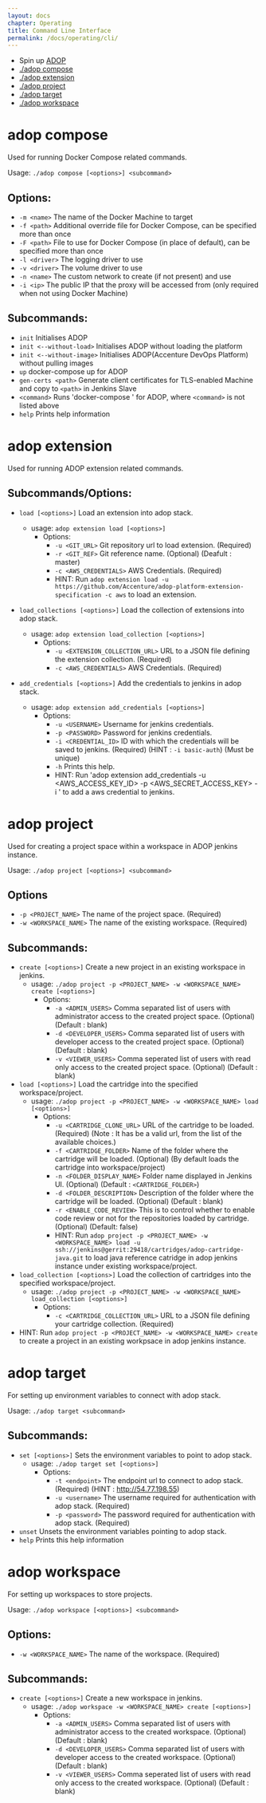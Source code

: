 ```yaml
---
layout: docs
chapter: Operating
title: Command Line Interface 
permalink: /docs/operating/cli/
---
```


* Spin up [ADOP](/adop-docker-compose/docs/quickstart/)
* [./adop compose](#adop-compose)
* [./adop extension](#adop-extension)
* [./adop project](#adop-project)
* [./adop target](#adop-target)
* [./adop workspace](#adop-workspace)


# adop compose
Used for running Docker Compose related commands.

Usage: `./adop compose [<options>] <subcommand>`

Options:
-----
- `-m <name>` The name of the Docker Machine to target
- `-f <path>` Additional override file for Docker Compose, can be specified more than once
- `-F <path>` File to use for Docker Compose (in place of default), can be specified more than once
- `-l <driver>` The logging driver to use
- `-v <driver>` The volume driver to use
- `-n <name>` The custom network to create (if not present) and use
- `-i <ip>` The public IP that the proxy will be accessed from (only required when not using Docker Machine)
 
Subcommands:
-----
- `init` Initialises ADOP
- `init <--without-load>` Initialises ADOP without loading the platform
- `init <--without-image>` Initialises ADOP(Accenture DevOps Platform) without pulling images
- `up` docker-compose up for ADOP
- `gen-certs <path>` Generate client certificates for TLS-enabled Machine and copy to `<path>` in Jenkins Slave
- `<command>` Runs 'docker-compose <command>' for ADOP, where `<command>` is not listed above
- `help` Prints help information

# adop extension
Used for running ADOP extension related commands.

Subcommands/Options:
-----
- `load [<options>]` Load an extension into adop stack.
	- usage: `adop extension load [<options>]`
		- Options:
			- `-u <GIT_URL>` Git repository url to load extension. (Required)
			- `-r <GIT_REF>` Git reference name. (Optional) (Deafult : master)
			- `-c <AWS_CREDENTIALS>` AWS Credentials. (Required)
			- HINT: Run `adop extension load -u https://github.com/Accenture/adop-platform-extension-specification -c aws` to load an extension.
			  
- `load_collections [<options>]` Load the collection of extensions into adop stack.
	- usage: `adop extension load_collection [<options>]`
		- Options:
			- `-u <EXTENSION_COLLECTION_URL>` URL to a JSON file defining the extension collection. (Required)
			- `-c <AWS_CREDENTIALS>` AWS Credentials. (Required)

- `add_credentials [<options>]` Add the credentials to jenkins in adop stack.
	- usage: `adop extension add_credentials [<options>]`
		- Options:
			- `-u <USERNAME>` Username for jenkins credentials.
			- `-p <PASSWORD>` Password for jenkins credentials.
			- `-i <CREDENTIAL_ID>` ID with which the credentials will be saved to jenkins. (Required) (HINT : `-i basic-auth`) (Must be unique)
			- `-h` Prints this help.
			- HINT: Run 'adop extension add_credentials -u <AWS_ACCESS_KEY_ID> -p <AWS_SECRET_ACCESS_KEY> -i <aws-credentials>' to add a aws credential to jenkins.

# adop project
Used for creating a project space within a workspace in ADOP jenkins instance.

Usage: `./adop project [<options>] <subcommand>`

Options
-----
- `-p <PROJECT_NAME>` The name of the project space. (Required)
- `-w <WORKSPACE_NAME>` The name of the existing workspace. (Required)

Subcommands:
-----
- `create [<options>]` Create a new project in an existing workspace in jenkins.
	- usage: `./adop project -p <PROJECT_NAME> -w <WORKSPACE_NAME> create [<options>]`
		- Options:
			- `-a <ADMIN_USERS>` Comma separated list of users with administrator access to the created project space. (Optional) (Default : blank)
			- `-d <DEVELOPER_USERS>` Comma separated list of users with developer access to the created project space. (Optional) (Default : blank)
			- `-v <VIEWER_USERS>` Comma seperated list of users with read only access to the created project space. (Optional) (Default : blank)
- `load [<options>]` Load the cartridge into the specified workspace/project.
	- usage: `./adop project -p <PROJECT_NAME> -w <WORKSPACE_NAME> load [<options>]`
		- Options:
			- `-u <CARTRIDGE_CLONE_URL>` URL of the cartridge to be loaded. (Required) (Note : It has be a valid url, from the list of the available choices.)
			- `-f <CARTRIDGE_FOLDER>` Name of the folder where the cartridge will be loaded. (Optional) (By default loads the cartridge into workspace/project)
			- `-n <FOLDER_DISPLAY_NAME>` Folder name displayed in Jenkins UI. (Optional)  (Default : `<CARTRIDGE_FOLDER>`)
			- `-d <FOLDER_DESCRIPTION>` Description of the folder where the cartridge will be loaded. (Optional) (Default : blank)
			- `-r <ENABLE_CODE_REVIEW>` This is to control whether to enable code review or not for the repositories loaded by cartridge. (Optional) (Default: false)
			- HINT: Run `adop project -p <PROJECT_NAME> -w <WORKSPACE_NAME> load -u ssh://jenkins@gerrit:29418/cartridges/adop-cartridge-java.git` to load java reference catridge in adop jenkins instance under existing workspace/project.
- `load_collection [<options>]` Load the collection of cartridges into the specified workspace/project.
	- usage: `./adop project -p <PROJECT_NAME> -w <WORKSPACE_NAME> load_collection [<options>]`
		- Options:
			- `-c <CARTRIDGE_COLLECTION_URL>` URL to a JSON file defining your cartridge collection. (Required)
- HINT: Run `adop project -p <PROJECT_NAME> -w <WORKSPACE_NAME> create` to create a project in an existing workpsace in adop jenkins instance.

# adop target
For setting up environment variables to connect with adop stack.

Usage: `./adop target <subcommand>`

Subcommands:
-----
- `set [<options>]` Sets the environment variables to point to adop stack.
	- usage: `./adop target set [<options>]`
		- Options:
			- `-t <endpoint>` The endpoint url to connect to adop stack. (Required) (HINT : http://54.77.198.55)
			- `-u <username>` The username required for authentication with adop stack. (Required)
			- `-p <password>` The password required for authentication with adop stack. (Required)
- `unset` Unsets the environment variables pointing to adop stack.
- `help` Prints this help information

# adop workspace
For setting up workspaces to store projects.

Usage: `./adop workspace [<options>] <subcommand>`

Options:
-----
- `-w <WORKSPACE_NAME>` The name of the workspace. (Required)

Subcommands:
-----
- `create [<options>]` Create a new workspace in jenkins.
	- usage: `./adop workspace -w <WORKSPACE_NAME> create [<options>]`
		- Options:
			- `-a <ADMIN_USERS>` Comma separated list of users with administrator access to the created workspace. (Optional) (Default : blank)
			- `-d <DEVELOPER_USERS>` Comma separated list of users with developer access to the created workspace. (Optional) (Default : blank)
			- `-v <VIEWER_USERS>` Comma seperated list of users with read only access to the created workspace. (Optional) (Default : blank)